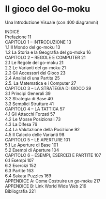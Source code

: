 # Il gioco del Go-moku
Una Introduzione Visuale
(con 400 diagrammi)

INDICE  
Prefazione	11  
CAPITOLO 1 –  INTRODUZIONE	13  
1.1 Il Mondo del go-moku	13  
1.2 La Storia e la Geografia del go-moku	16  
CAPITOLO 2 – REGOLE E COMPUTER	21  
2.1 Le Regole del go-moku	21  
2.2 Le Varianti del go-moku	21  
2.3 Gli Accessori del Gioco	23  
2.4 Analisi di una Partita	25  
2.5. La Matematica e i Computer	27  
CAPITOLO 3 – LA STRATEGIA DI GIOCO	39  
3.1 Principi Generali	39  
3.2 Strategia di Base	40  
3.3 Semplici Strutture	41  
CAPITOLO 4 – LA TATTICA	57  
4.1 Gli Attacchi Forzati	57  
4.2 Le Mosse Posizionali	73  
4.3 La Difesa	76  
4.4 La Valutazione della Posizione	92  
4.5 Il Calcolo delle Varianti	98  
CAPITOLO 5 – LE APERTURE	101  
5.1 Le Aperture di Base	101  
5.2 Esempi di Aperture	104  
CAPITOLO 6 – ESEMPI, ESERCIZI E PARTITE	107  
6.1 Esempi	107  
6.2 Esercizi	152  
6.3 Partite	163  
6.4 Sakata Puzzles	169  
APPENDICE A: Come Costruire un go-moku	217  
APPENDICE B: Link World Wide Web	219  
Bibliografia	221  
  
  
  
